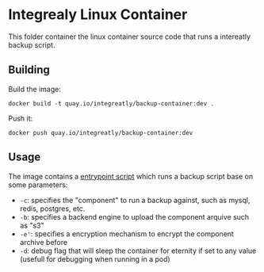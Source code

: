 # Integrealy Linux Container

This folder container the linux container source code that runs a intereatly backup script.

## Building

Build the image:

```
docker build -t quay.io/integreatly/backup-container:dev .
``` 

Push it:

```
docker push quay.io/integreatly/backup-container:dev
```

## Usage

The image contains a [entrypoint script](tools/entrypoint.sh) which runs a backup script base on some parameters:

* `-c`: specifies the "component" to run a backup against, such as mysql, redis, postgres, etc.
* `-b`: specifies a backend engine to upload the component arquive such as "s3"
* `-e'`: specifies a encryption mechanism to encrypt the component archive before
* `-d`: debug flag that will sleep the container for eternity if set to any value (usefull for debugging when running in a pod)
